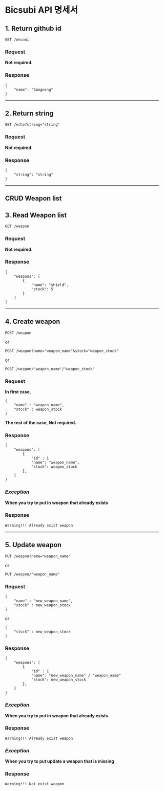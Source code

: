 # Bicsubi API 명세서

## 1. Return github id 
    GET /whoami
### Request
**Not required.**
### Response

    {
        "name": "Gangneng"
    }

---
## 2. Return string 
    GET /echo?string="string"
### Request
**Not required.**
### Response

    {
        "string": "string"
    }

---
## **CRUD Weapon list**

## 3. Read Weapon list
    GET /weapon
### Request
**Not required.**
### Response

    {
        "weapons": [
            {
                "name": "shield",
                "stock": 5
            }
        ]
    }

---
## 4. Create weapon
    POST /weapon
or

    POST /weapon?name="weapon_name"&stock="weapon_stock"

or

    POST /weapon/"weapon_name"/"weapon_stock"
### Request
**In first case,**

    {
        "name" : "weapon_name",
        "stock" : weapon_stock
    }
**The rest of the case, Not required.**
### Response

    {
        "weapons": [
            {
                "id" : 1
                "name": "weapon_name",
                "stock": weapon_stock
            },
        ]
    }
### *Exception*
**When you try to put in weapon that already exists**
### Response

    Warning!!! Already exist weapon
---
## 5. Update weapon
    PUT /weapon?name="weapon_name"

or

    PUT /weapon/"weapon_name"
### Request
    {
        "name" : "new_weapon_name",
        "stock" : new_weapon_stock
    }
or

    {
        "stock" : new_weapon_stock
    }
### Response

    {
        "weapons": [
            {
                "id" : 1
                "name": "new_weapon_name" / "weapon_name"
                "stock": new_weapon_stock
            },
        ]
    }
### *Exception*
**When you try to put in weapon that already exists**
### Response

    Warning!!! Already exist weapon
### *Exception*
**When you try to put update a weapon that is missing**
### Response

    Warning!!! Not exist weapon

